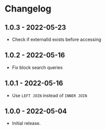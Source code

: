 # Changelog

## 1.0.3 - 2022-05-23

* Check if externalId exists before accessing

## 1.0.2 - 2022-05-16

* Fix block search queries

## 1.0.1 - 2022-05-16

* Use `LEFT JOIN` instead of `INNER JOIN`

## 1.0.0 - 2022-05-04

* Initial release.
